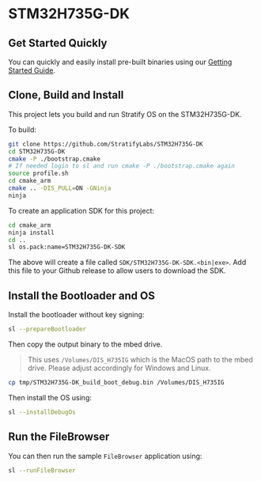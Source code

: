 # STM32H735G-DK

## Get Started Quickly

You can quickly and easily install pre-built binaries using our [Getting Started Guide](https://docs.stratifylabs.dev/docs/stratify-os/getting-started/hardware/stm32h750b-dk).

## Clone, Build and Install

This project lets you build and run Stratify OS on the STM32H735G-DK.

To build:

```sh
git clone https://github.com/StratifyLabs/STM32H735G-DK
cd STM32H735G-DK
cmake -P ./bootstrap.cmake
# If needed login to sl and run cmake -P ./bootstrap.cmake again
source profile.sh
cd cmake_arm
cmake .. -DIS_PULL=ON -GNinja
ninja
```

To create an application SDK for this project:

```sh
cd cmake_arm
ninja install
cd ..
sl os.pack:name=STM32H735G-DK-SDK
```

The above will create a file called `SDK/STM32H735G-DK-SDK.<bin|exe>`. Add this file to your Github release to allow users to download the SDK.



## Install the Bootloader and OS

Install the bootloader without key signing:

```bash
sl --prepareBootloader
```

Then copy the output binary to the mbed drive.

> This uses `/Volumes/DIS_H735IG` which is the MacOS path to the mbed drive. Please adjust accordingly for Windows and Linux.

```bash
cp tmp/STM32H735G-DK_build_boot_debug.bin /Volumes/DIS_H735IG
```

Then install the OS using:

```bash
sl --installDebugOs
```

## Run the FileBrowser

You can then run the sample `FileBrowser` application using:

```bash
sl --runFileBrowser
```
